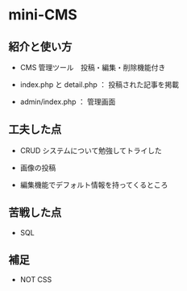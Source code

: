 # mini-CMS

## 紹介と使い方

- CMS 管理ツール　投稿・編集・削除機能付き

- index.php と detail.php ： 投稿された記事を掲載

- admin/index.php ： 管理画面

## 工夫した点

- CRUD システムについて勉強してトライした

- 画像の投稿

- 編集機能でデフォルト情報を持ってくるところ

## 苦戦した点

- SQL

## 補足

- NOT CSS
